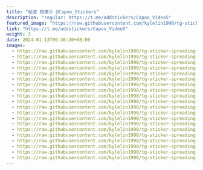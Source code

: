 ```yaml
---
title: "咖波 視像⑤ @Capoo_Stickers"
description: "regular: https://t.me/addstickers/Capoo_Video5"
featured_image: "https://raw.githubusercontent.com/kylelin1998/tg-sticker-spreading-worldwide-images/main/img/0605a7a4-88f4-4bef-89e8-658c8197975f.jpg"
link: "https://t.me/addstickers/Capoo_Video5"
weight: 3
date: 2024-01-13T06:36:30+08:00
images:
  - https://raw.githubusercontent.com/kylelin1998/tg-sticker-spreading-worldwide-images/main/img/0605a7a4-88f4-4bef-89e8-658c8197975f.jpg
  - https://raw.githubusercontent.com/kylelin1998/tg-sticker-spreading-worldwide-images/main/img/d2a905d8-5235-4cce-8d00-249d3bd4d02f.jpg
  - https://raw.githubusercontent.com/kylelin1998/tg-sticker-spreading-worldwide-images/main/img/a1987263-d721-457a-b608-018b9b814577.jpg
  - https://raw.githubusercontent.com/kylelin1998/tg-sticker-spreading-worldwide-images/main/img/656ef83f-397c-47dd-9045-3bf783414c49.jpg
  - https://raw.githubusercontent.com/kylelin1998/tg-sticker-spreading-worldwide-images/main/img/2167e219-2cd3-4623-b42f-bc1bf7cc8367.jpg
  - https://raw.githubusercontent.com/kylelin1998/tg-sticker-spreading-worldwide-images/main/img/795faee0-00de-408b-b9c6-e55f03de09d5.jpg
  - https://raw.githubusercontent.com/kylelin1998/tg-sticker-spreading-worldwide-images/main/img/64c746f0-4af7-4e03-89c6-76fc70f8046c.jpg
  - https://raw.githubusercontent.com/kylelin1998/tg-sticker-spreading-worldwide-images/main/img/7a388a4a-f9bf-4639-96b4-d4111f60e93f.jpg
  - https://raw.githubusercontent.com/kylelin1998/tg-sticker-spreading-worldwide-images/main/img/387f223f-1bb0-41a4-841f-ac613b2c74fa.jpg
  - https://raw.githubusercontent.com/kylelin1998/tg-sticker-spreading-worldwide-images/main/img/f02e3c46-f429-402f-ab5a-eda1de474dc5.jpg
  - https://raw.githubusercontent.com/kylelin1998/tg-sticker-spreading-worldwide-images/main/img/eb179d8d-cbc6-4263-8e77-5af2ff54964f.jpg
  - https://raw.githubusercontent.com/kylelin1998/tg-sticker-spreading-worldwide-images/main/img/60cbbe9f-291b-4514-809b-e38a70b99bcb.jpg
  - https://raw.githubusercontent.com/kylelin1998/tg-sticker-spreading-worldwide-images/main/img/922e3e49-845b-4125-b2d5-7c61aee90b04.jpg
  - https://raw.githubusercontent.com/kylelin1998/tg-sticker-spreading-worldwide-images/main/img/9589a6b7-4c7c-41e7-872d-4c7ab082815d.jpg
  - https://raw.githubusercontent.com/kylelin1998/tg-sticker-spreading-worldwide-images/main/img/8745d6bc-c0fd-4784-910c-1d60022a3eeb.jpg
  - https://raw.githubusercontent.com/kylelin1998/tg-sticker-spreading-worldwide-images/main/img/e8a61ee2-fab9-417f-a97a-9068253057c0.jpg
  - https://raw.githubusercontent.com/kylelin1998/tg-sticker-spreading-worldwide-images/main/img/35ca5290-a418-4746-a37a-9bbff0e82ce7.jpg
  - https://raw.githubusercontent.com/kylelin1998/tg-sticker-spreading-worldwide-images/main/img/aac47bcd-c146-489f-9939-1f4521d1f478.jpg
  - https://raw.githubusercontent.com/kylelin1998/tg-sticker-spreading-worldwide-images/main/img/0baa79ff-aa98-4e35-be41-0e5702855dc5.jpg
  - https://raw.githubusercontent.com/kylelin1998/tg-sticker-spreading-worldwide-images/main/img/0461bde4-7931-410c-9106-ded631f5d6bc.jpg
---
```

